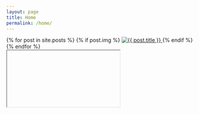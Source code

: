 ```yaml
---
layout: page
title: Home
permalink: /home/
---
```

<div id="side-image-container-container">
	<div id="side-image-container">
	{% for post in site.posts %}
		{% if post.img %}
		<a href="{{post.url}}" target="iframe1">
			<img src="{{ site.baseurl }}/assets/img/{{post.img}}" alt="{{ post.title }}" class="img-side">
		</a>
		{% endif %}
	{% endfor %}
	</div>
</div>


<div id="iframe-container">
	<iframe name='iframe1' id='home-iframe'></iframe>
</div>

<div id="background-img"></div>